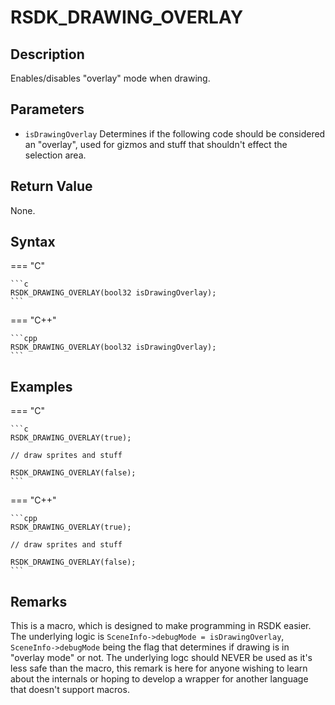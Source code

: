 # RSDK_DRAWING_OVERLAY

## Description
Enables/disables "overlay" mode when drawing.

## Parameters

- `isDrawingOverlay`
Determines if the following code should be considered an "overlay", used for gizmos and stuff that shouldn't effect the selection area.

## Return Value
None.

## Syntax
=== "C"

	```c
	RSDK_DRAWING_OVERLAY(bool32 isDrawingOverlay);
	```

=== "C++"

	```cpp
	RSDK_DRAWING_OVERLAY(bool32 isDrawingOverlay);
	```

## Examples
=== "C"

	```c
	RSDK_DRAWING_OVERLAY(true);

	// draw sprites and stuff

	RSDK_DRAWING_OVERLAY(false);
	```

=== "C++"

	```cpp
	RSDK_DRAWING_OVERLAY(true);

	// draw sprites and stuff

	RSDK_DRAWING_OVERLAY(false);
	```

## Remarks
This is a macro, which is designed to make programming in RSDK easier. The underlying logic is `SceneInfo->debugMode = isDrawingOverlay`, `SceneInfo->debugMode` being the flag that determines if drawing is in "overlay mode" or not. The underlying logc should NEVER be used as it's less safe than the macro, this remark is here for anyone wishing to learn about the internals or hoping to develop a wrapper for another language that doesn't support macros.